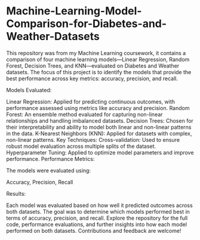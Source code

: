 # Machine-Learning-Model-Comparison-for-Diabetes-and-Weather-Datasets
This repository was from my Machine Learning coursework, it contains a comparison of four machine learning models—Linear Regression, Random Forest, Decision Trees, and KNN—evaluated on Diabetes and Weather datasets. The focus of this project is to identify the models that provide the best performance across key metrics: accuracy, precision, and recall.

Models Evaluated:

Linear Regression: Applied for predicting continuous outcomes, with performance assessed using metrics like accuracy and precision.
Random Forest: An ensemble method evaluated for capturing non-linear relationships and handling imbalanced datasets.
Decision Trees: Chosen for their interpretability and ability to model both linear and non-linear patterns in the data.
K-Nearest Neighbors (KNN): Applied for datasets with complex, non-linear patterns.
Key Techniques:
Cross-validation: Used to ensure robust model evaluation across multiple splits of the dataset.
Hyperparameter Tuning: Applied to optimize model parameters and improve performance.
Performance Metrics:

The models were evaluated using:

Accuracy,
Precision,
Recall

Results:

Each model was evaluated based on how well it predicted outcomes across both datasets. The goal was to determine which models performed best in terms of accuracy, precision, and recall.
Explore the repository for the full code, performance evaluations, and further insights into how each model performed on both datasets. Contributions and feedback are welcome!
